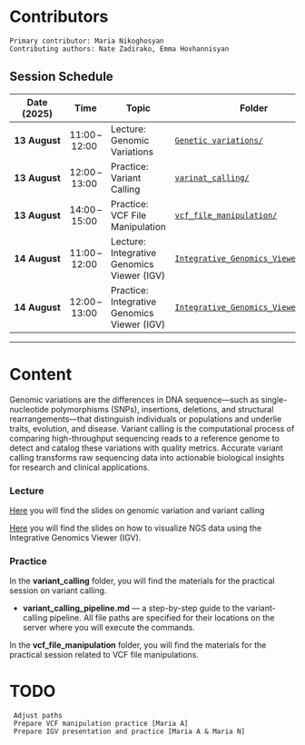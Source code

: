   # Contributors 
    Primary contributor: Maria Nikoghosyan
    Contributing authors: Nate Zadirako, Emma Hovhannisyan

## Session Schedule

| Date (2025)   | Time          | Topic                                   | Folder                                                              |
| ------------- | ------------- | --------------------------------------- | ------------------------------------------------------------------- |
| **13 August**   | 11:00 – 12:00 | Lecture: Genomic Variations     | [`Genetic variations/`](./)                                      |
|   **13 August**  | 12:00 – 13:00   | Practice: Variant Calling   | [`varinat_calling/`](./varinat_calling/)                                      |
| **13 August**   | 14:00 – 15:00   | Practice: VCF File Manipulation    | [`vcf_file_manipulation/`](./vcf_file_manipulation/)  |
| **14 August** | 11:00 – 12:00 | Lecture: Integrative Genomics Viewer (IGV)| [`Integrative_Genomics_Viewer_(IGV)/`](./Integrative_Genomics_Viewer_(IGV)/) |
| **14 August** | 12:00 – 13:00 |Practice: Integrative Genomics Viewer (IGV)| [`Integrative_Genomics_Viewer_(IGV)/`](./Integrative_Genomics_Viewer_(IGV)/)  |


---

  # Content 
Genomic variations are the differences in DNA sequence—such as single-nucleotide polymorphisms (SNPs), insertions, deletions, and structural rearrangements—that distinguish individuals or populations and underlie traits, evolution, and disease. Variant calling is the computational process of comparing high-throughput sequencing reads to a reference genome to detect and catalog these variations with quality metrics. Accurate variant calling transforms raw sequencing data into actionable biological insights for research and clinical applications.

### Lecture
[Here](https://docs.google.com/presentation/d/1iBj2Rdx6Ue0G7pYThBh_7XcEZjCzS00m/edit?slide=id.p1#slide=id.p1) you will find the slides on genomic variation and variant calling 

[Here](https://docs.google.com/presentation/d/1dfrwdeDjdc87hUXZf0SrUFl68bEDfVPi/edit?usp=drive_web&ouid=100492283164505157805&rtpof=true) you will find the slides on how to visualize NGS data using the Integrative Genomics Viewer (IGV).

### Practice

In the **variant_calling** folder, you will find the materials for the practical session on variant calling.

- **variant_calling_pipeline.md** — a step-by-step guide to the variant-calling pipeline. All file paths are specified for their locations on the server where you will execute the commands.

In the **vcf_file_manipulation** folder, you will find the materials for the practical session related to VCF file manipulations.



  # TODO
     Adjust paths 
     Prepare VCF manipulation practice [Maria A]
     Prepare IGV presentation and practice [Maria A & Maria N] 
